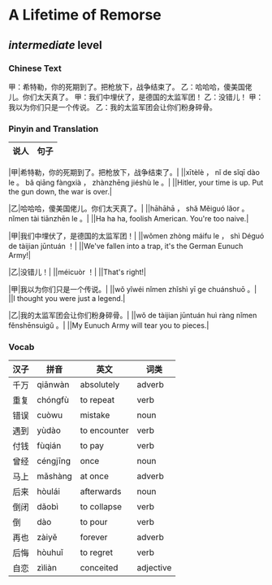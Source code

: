 # A Lifetime of Remorse
## *intermediate* level

### Chinese Text
甲：希特勒，你的死期到了。把枪放下，战争结束了。
乙：哈哈哈，傻美国佬儿。你们太天真了。
甲：我们中埋伏了，是德国的太监军团！
乙：没错儿！
甲：我以为你们只是一个传说。
乙：我的太监军团会让你们粉身碎骨。

### Pinyin and Translation
|说人|句子|
|----|----|

|甲|希特勒，你的死期到了。把枪放下，战争结束了。|
||xītèlè ， nǐ de sǐqī dào le 。 bǎ qiāng fàngxià ， zhànzhēng jiéshù le 。|
||Hitler, your time is up. Put the gun down, the war is over.|

|乙|哈哈哈，傻美国佬儿。你们太天真了。|
||hāhāhā ， shǎ Měiguó lǎor 。 nǐmen tài tiānzhēn le 。|
||Ha ha ha, foolish American. You're too naive.|

|甲|我们中埋伏了，是德国的太监军团！|
||wǒmen zhòng máifu le ， shì Déguó de tàijian jūntuán ！|
||We've fallen into a trap, it's the German Eunuch Army!|

|乙|没错儿！|
||méicuòr ！|
||That's right!|

|甲|我以为你们只是一个传说。|
||wǒ yǐwéi nǐmen zhǐshì yī ge chuánshuō 。|
||I thought you were just a legend.|

|乙|我的太监军团会让你们粉身碎骨。|
||wǒ de tàijian jūntuán huì ràng nǐmen fěnshēnsuìgǔ 。|
||My Eunuch Army will tear you to pieces.|
### Vocab
|汉子|拼音|英文|词类|
|----|----|----|----|
|千万|qiānwàn|absolutely|adverb|
|重复|chóngfù|to repeat|verb|
|错误|cuòwu|mistake|noun|
|遇到|yùdào|to encounter|verb|
|付钱|fùqián|to pay|verb|
|曾经|céngjīng|once|noun|
|马上|mǎshàng|at once|adverb|
|后来|hòulái|afterwards|noun|
|倒闭|dǎobì|to collapse|verb|
|倒|dào|to pour|verb|
|再也|zàiyě|forever|adverb|
|后悔|hòuhuǐ|to regret|verb|
|自恋|zìliàn|conceited|adjective|